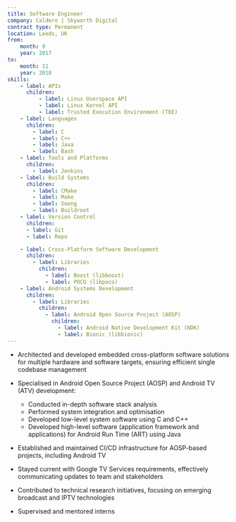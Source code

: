 ```yaml
---
title: Software Engineer
company: Caldero | Skyworth Digital
contract type: Permanent
location: Leeds, UK
from: 
    month: 9
    year: 2017
to:
    month: 11
    year: 2018
skills:
    - label: APIs
      children:
          - label: Linux Userspace API
          - label: Linux Kernel API
          - label: Trusted Execution Environment (TEE)
    - label: Languages
      children:
        - label: C
        - label: C++
        - label: Java
        - label: Bash
    - label: Tools and Platforms
      children:
        - label: Jenkins
    - label: Build Systems
      children:
        - label: CMake
        - label: Make
        - label: Soong
        - label: Buildroot
    - label: Version Control
      children: 
      - label: Git
      - label: Repo

    - label: Cross-Platform Software Development
      children:
        - label: Libraries
          children:
            - label: Boost (libboost)
            - label: POCO (libpoco)
    - label: Android Systems Development
      children:
        - label: Libraries
          children:
            - label: Android Open Source Project (AOSP)
              children:
                - label: Android Native Development Kit (NDK)
                - label: Bionic (libbionic)
---
```

* Architected and developed embedded cross-platform software solutions for multiple hardware and software targets, ensuring efficient single codebase management

* Specialised in Android Open Source Project (AOSP) and Android TV (ATV) development:

  * Conducted in-depth software stack analysis
  * Performed system integration and optimisation
  * Developed low-level system software using C and C++
  * Developed high-level software (application framework and applications) for Android Run Time (ART) using Java

* Established and maintained CI/CD infrastructure for AOSP-based projects, including Android TV

* Stayed current with Google TV Services requirements, effectively communicating updates to team and stakeholders

* Contributed to technical research initiatives, focusing on emerging broadcast and IPTV technologies

* Supervised and mentored interns
